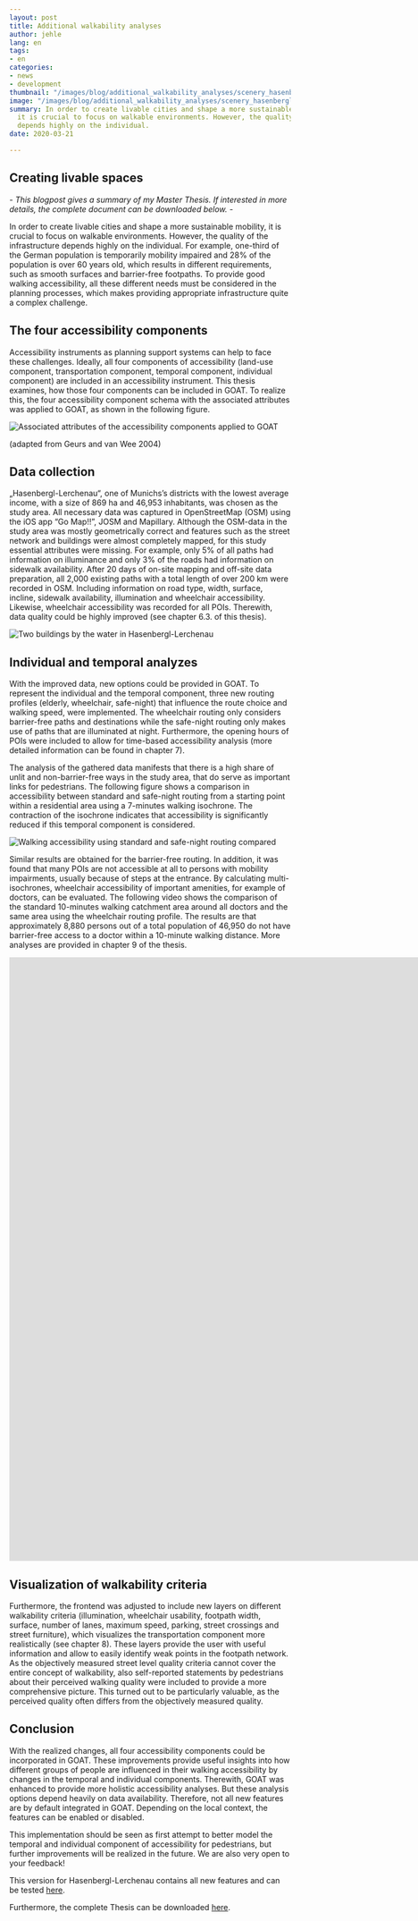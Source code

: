 ```yaml
---
layout: post
title: Additional walkability analyses
author: jehle
lang: en
tags:
- en
categories:
- news
- development
thumbnail: "/images/blog/additional_walkability_analyses/scenery_hasenbergl-thumbnail.webp"
image: "/images/blog/additional_walkability_analyses/scenery_hasenbergl-banner.webp"
summary: In order to create livable cities and shape a more sustainable mobility,
  it is crucial to focus on walkable environments. However, the quality of the infrastructure
  depends highly on the individual.
date: 2020-03-21

---
```

## Creating livable spaces

_- This blogpost gives a summary of my Master Thesis. If interested in more details, the complete document can be downloaded below. -_

In order to create livable cities and shape a more sustainable mobility, it is crucial to focus on walkable environments. However, the quality of the infrastructure depends highly on the individual. For example, one-third of the German population is temporarily mobility impaired and 28% of the population is over 60 years old, which results in different requirements, such as smooth surfaces and barrier-free footpaths. To provide good walking accessibility, all these different needs must be considered in the planning processes, which makes providing appropriate infrastructure quite a complex challenge.

## The four accessibility components

Accessibility instruments as planning support systems can help to face these challenges. Ideally, all four components of accessibility (land-use component, transportation component, temporal component, individual component) are included in an accessibility instrument. This thesis examines, how those four components can be included in GOAT. To realize this, the four accessibility component schema with the associated attributes was applied to GOAT, as shown in the following figure.

![Associated attributes of the accessibility components applied to GOAT](/images/blog/additional_walkability_analyses/four_accessibility_components.png "Four accessibility components")

(adapted from Geurs and van Wee 2004)

## Data collection

„Hasenbergl-Lerchenau“, one of Munichs’s districts with the lowest average income, with a size of 869 ha and 46,953 inhabitants, was chosen as the study area. All necessary data was captured in OpenStreetMap (OSM) using the iOS app “Go Map!!”, JOSM and Mapillary. Although the OSM-data in the study area was mostly geometrically correct and features such as the street network and buildings were almost completely mapped, for this study essential attributes were missing. For example, only 5% of all paths had information on illuminance and only 3% of the roads had information on sidewalk availability. After 20 days of on-site mapping and off-site data preparation, all 2,000 existing paths with a total length of over 200 km were recorded in OSM. Including information on road type, width, surface, incline, sidewalk availability, illumination and wheelchair accessibility. Likewise, wheelchair accessibility was recorded for all POIs. Therewith, data quality could be highly improved (see chapter 6.3. of this thesis).

![Two buildings by the water in Hasenbergl-Lerchenau](/images/blog/additional_walkability_analyses/scenery_hasenbergl.jpg "Hasenbergl-Lerchenau")

## Individual and temporal analyzes

With the improved data, new options could be provided in GOAT. To represent the individual and the temporal component, three new routing profiles (elderly, wheelchair, safe-night) that influence the route choice and walking speed, were implemented. The wheelchair routing only considers barrier-free paths and destinations while the safe-night routing only makes use of paths that are illuminated at night. Furthermore, the opening hours of POIs were included to allow for time-based accessibility analysis (more detailed information can be found in chapter 7).

The analysis of the gathered data manifests that there is a high share of unlit and non-barrier-free ways in the study area, that do serve as important links for pedestrians. The following figure shows a comparison in accessibility between standard and safe-night routing from a starting point within a residential area using a 7-minutes walking isochrone. The contraction of the isochrone indicates that accessibility is significantly reduced if this temporal component is considered.

![Walking accessibility using standard and safe-night routing compared](/images/blog/additional_walkability_analyses/comparison_walking_accessibility.png "Comparison walking accessibility")

Similar results are obtained for the barrier-free routing. In addition, it was found that many POIs are not accessible at all to persons with mobility impairments, usually because of steps at the entrance. By calculating multi-isochrones, wheelchair accessibility of important amenities, for example of doctors, can be evaluated. The following video shows the comparison of the standard 10-minutes walking catchment area around all doctors and the same area using the wheelchair routing profile. The results are that approximately 8,880 persons out of a total population of 46,950 do not have barrier-free access to a doctor within a 10-minute walking distance. More analyses are provided in chapter 9 of the thesis.

<iframe class="embed-responsive-item" src="https://player.vimeo.com/video/399481443" frameborder="0" webkitallowfullscreen mozallowfullscreen allowfullscreen data-uk-responsive width="1920" height="1080"></iframe>

## Visualization of walkability criteria

Furthermore, the frontend was adjusted to include new layers on different walkability criteria (illumination, wheelchair usability, footpath width, surface, number of lanes, maximum speed, parking, street crossings and street furniture), which visualizes the transportation component more realistically (see chapter 8). These layers provide the user with useful information and allow to easily identify weak points in the footpath network. As the objectively measured street level quality criteria cannot cover the entire concept of walkability, also self-reported statements by pedestrians about their perceived walking quality were included to provide a more comprehensive picture. This turned out to be particularly valuable, as the perceived quality often differs from the objectively measured quality.

## Conclusion

With the realized changes, all four accessibility components could be incorporated in GOAT. These improvements provide useful insights into how different groups of people are influenced in their walking accessibility by changes in the temporal and individual components. Therewith, GOAT was enhanced to provide more holistic accessibility analyses. But these analysis options depend heavily on data availability. Therefore, not all new features are by default integrated in GOAT. Depending on the local context, the features can be enabled or disabled.

This implementation should be seen as first attempt to better model the temporal and individual component of accessibility for pedestrians, but further improvements will be realized in the future. We are also very open to your feedback!

This version for Hasenbergl-Lerchenau contains all new features and can be tested [here](https://hasenbergl.open-accessibility.org/).

Furthermore, the complete Thesis can be downloaded [here](https://mediatum.ub.tum.de/604993?query=Ulrike+Jehle&show_id=1542813).